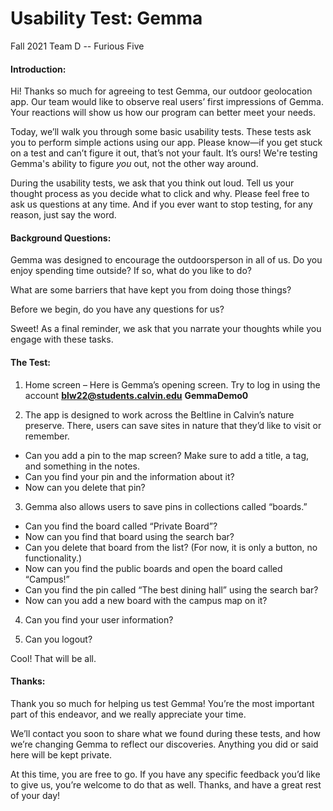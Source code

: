 # Usability Test: **Gemma**
Fall 2021
Team D -- Furious Five

#### Introduction:
Hi! Thanks so much for agreeing to test Gemma, our outdoor geolocation app. Our team would like to observe real users’ first impressions of Gemma. Your reactions will show us how our program can better meet your needs. 

Today, we’ll walk you through some basic usability tests. These tests ask you to perform simple actions using our app. Please know—if you get stuck on a test and can’t figure it out, that’s not your fault. It’s ours! We're testing Gemma's ability to figure *you* out, not the other way around. 

During the usability tests, we ask that you think out loud. Tell us your thought process as you decide what to click and why. Please feel free to ask us questions at any time. And if you ever want to stop testing, for any reason, just say the word. 


#### Background Questions:
Gemma was designed to encourage the outdoorsperson in all of us. Do you enjoy spending time outside? If so, what do you like to do? 

What are some barriers that have kept you from doing those things? 

Before we begin, do you have any questions for us? 

Sweet! As a final reminder, we ask that you narrate your thoughts while you engage with these tasks. 


#### The Test:
1. Home screen – Here is Gemma’s opening screen. Try to log in using the account
**blw22@students.calvin.edu** **GemmaDemo0**

2. The app is designed to work across the Beltline in Calvin’s nature preserve. There, users can save sites in nature that they’d like to visit or remember. 
* Can you add a pin to the map screen? Make sure to add a title, a tag, and something in the notes.
* Can you find your pin and the information about it? 
* Now can you delete that pin? 

3. Gemma also allows users to save pins in collections called “boards.” 
* Can you find the board called “Private Board”? 
* Now can you find that board using the search bar? 
* Can you delete that board from the list? (For now, it is only a button, no functionality.) 
* Now can you find the public boards and open the board called “Campus!” 
* Can you find the pin called “The best dining hall” using the search bar? 
* Now can you add a new board with the campus map on it? 

4. Can you find your user information? 

5. Can you logout? 

Cool! That will be all.


#### Thanks:
Thank you so much for helping us test Gemma! You’re the most important part of this endeavor, and we really appreciate your time. 

We’ll contact you soon to share what we found during these tests, and how we’re changing Gemma to reflect our discoveries. Anything you did or said here will be kept private. 

At this time, you are free to go. If you have any specific feedback you’d like to give us, you’re welcome to do that as well. Thanks, and have a great rest of your day! 